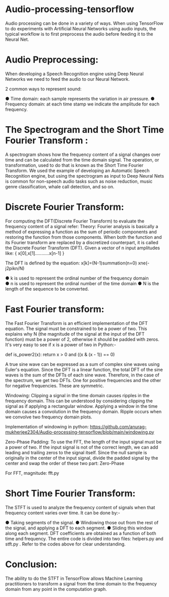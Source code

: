 # Audio-processing-tensorflow

Audio processing can be done in a variety of ways. When using TensorFlow to do experiments with Artificial Neural Networks using audio inputs, the typical workflow is to first preprocess the audio before feeding it to the Neural Net.


# Audio Preprocessing:
When developing a Speech Recognition engine using Deep Neural Networks we need to feed the audio to our Neural Network.

2 common ways to represent sound:

●	Time domain: each sample represents the variation in air pressure.
●	Frequency domain: at each time stamp we indicate the amplitude for each frequency.

# The Spectrogram and the Short Time Fourier Transform :
A spectrogram shows how the frequency content of a signal changes over time and can be calculated from the time domain signal.
The operation, or transformation, used to do that is known as the Short Time Fourier Transform.
We used the example of developing an Automatic Speech Recognition engine, but using the spectrogram as input to Deep Neural Nets is common for non-speech audio tasks such as noise reduction, music genre classification, whale call detection, and so on.


# Discrete Fourier Transform:
For computing the DFT(Discrete Fourier Transform) to evaluate the frequency content of a signal refer:
Theory:
Fourier analysis is basically a method of expressing a function as the sum of periodic components and restoring the function from those components. When both the function and its Fourier transform are replaced by a discretized counterpart, it is called the Discrete Fourier Transform (DFT).
Given a vector of n input amplitudes like:
{ x[0],x[1]...........x[n-1] }

The DFT is defined by the equation:
x[k]=(N-1)summation(n=0) xne(-j2pikn/N)
 
●	k is used to represent the ordinal number of the frequency domain  
●	 n is used to represent the  ordinal number of the time domain 
●	 N is the length of the sequence to be converted.

# Fast Fourier transform:
The Fast Fourier Transform is an efficient implementation of the DFT equation. The signal must be constrained to be  a power of two. 
 This explains why N (the magnitude of the signal at the input of the DFT function) must be a power of 2, otherwise it should be padded with zeros. 
 It's very easy to see if x is a power of two in Python:-

def is_power2(x):
    return x > 0 and ((x & (x - 1)) == 0)

A true sine wave can be expressed as a sum of complex sine waves using Euler's equation.
Since the DFT is a linear function, the total DFT of the sine waves is the sum of the DFTs of each sine wave. Therefore, in the case of the spectrum, we get two DFTs. One for  positive frequencies and the other for  negative frequencies. These are symmetric.

Windowing:
Clipping a signal in the time domain causes ripples  in the frequency domain. 
This can be understood by considering clipping the signal as if applying a rectangular window. Applying a window in the time domain causes a convolution in the frequency domain. 
Ripple occurs when we convolve two frequency domain plots.

Implementation of windowing in python:
https://github.com/anurag-mukherjee2304/Audio-processing-tensorflow/blob/main/windowing.py

Zero-Phase Padding:
To use the FFT, the length of the input signal must be a power of two. If the input signal is not of the correct length, we can add leading and trailing zeros  to the signal itself. 
 Since the null sample is originally in the center of the input signal, divide the padded signal by the center and swap the order of these two part:
Zero-Phase

For FFT, magnitude: fft.py

# Short Time Fourier Transform:
The STFT is used to analyze the frequency content of signals when that frequency content varies over time. It can be done by:-

●	Taking segments of the signal.
●	Windowing those out from the rest of the signal, and applying a DFT to each segment.
●	Sliding this window along each segment.
DFT coefficients are obtained as a function of both time and frequency.
The entire code is divided into two files: helpers.py and stft.py .
Refer to the codes above for clear understanding.


# Conclusion:

The ability to do the STFT in TensorFlow allows Machine Learning practitioners to transform a signal from the time domain to the frequency domain from any point in the computation graph.
